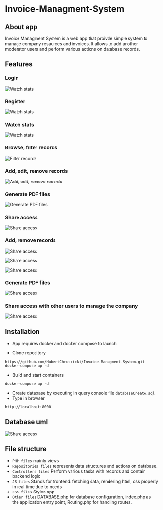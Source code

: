
# Invoice-Managment-System

## About app
Invoice Managment System is a web app that proivde simple system to manage company resaurces and invoices. It allows to add another moderator users and perform various actions on database records.

## Features

### Login 
  ![Watch stats](readmeImages/img01.png)

### Register  
  ![Watch stats](readmeImages/img02.png)

### Watch stats  
  ![Watch stats](readmeImages/img1.png)

### Browse, filter records  
  ![Filter records](readmeImages/img2.png)

### Add, edit, remove records  
  ![Add, edit, remove records](readmeImages/img3.png)

### Generate PDF files  
  ![Generate PDF files](readmeImages/img4.png)

### Share access  
  ![Share access](readmeImages/img5.png)

### Add, remove records  
  ![Share access](readmeImages/img6.png)

  ![Share access](readmeImages/img7.png)

  ![Share access](readmeImages/img8.png)

### Generate PDF files  
  ![Share access](readmeImages/img9.png)

### Share access with other users to manage the company  
  ![Share access](readmeImages/img10.png)



## Installation

- App requires docker and docker compose to launch

- Clone repository 

```
https://github.com/HubertChruscicki/Invoice-Managment-System.git
docker-compose up -d

```
- Bulid and start containers
```
docker-compose up -d

```
- Create database by executing in query console file `databaseCreate.sql`
- Type in browser 
```
http://localhost:8000

```
## Database uml
 ![Share access](databaseUML.png)


## File structure

- `PHP files` mainly views
- `Repositories files` represents data structures and actions on database.
- `Controllers files` Perform various tasks with records and contain backend logic
- `JS files` Stands for frontend: fetching data, rendering html, css properly in real time due to needs
- `CSS files` Styles app
- `Other files` DATABASE.php for database configuration,
index.php as the application entry point,
Routing.php for handling routes.
